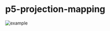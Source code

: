 # p5-projection-mapping

![example](https://github.com/user-attachments/assets/fe184610-2067-4c50-9302-89ae62055e34)
